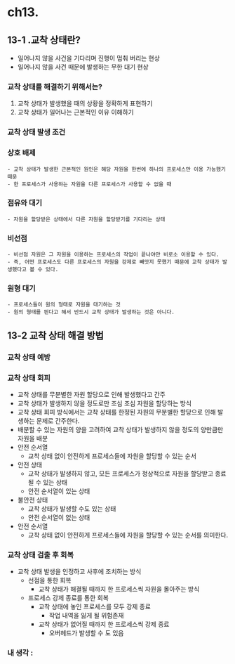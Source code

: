 # ch13.
## 13-1 .교착 상태란?
- 일어나지 않을 사건을 기다리며 진행이 멈춰 버리는 현상
- 일어나지 않을 사건 때문에 발생하는 무한 대기 현상

### 교착 상태를 해결하기 위해서는?
1. 교착 상태가 발생했을 때의 상황을 정확하게 표현하기
2. 교착 상태가 일어나는 근본적인 이유 이해하기

### 교착 상태 발생 조건

### 상호 배제
    - 교착 상태가 발생한 근본적인 원인은 해당 자원을 한번에 하나의 프로세스만 이용 가능했기 때문
    - 한 프로세스가 사용하는 자원을 다른 프로세스가 사용할 수 없을 때
### 점유와 대기
    - 자원을 할당받은 상태에서 다른 자원을 할당받기를 기다리는 상태
### 비선점
    - 비선점 자원은 그 자원을 이용하는 프로세스의 작업이 끝나야만 비로소 이용할 수 있다.
    - 즉, 어떤 프로세스도 다른 프로세스의 자원을 강제로 빼앗지 못했기 때문에 교착 상태가 발생했다고 볼 수 있다.
### 원형 대기
    - 프로세스들이 원의 형태로 자원을 대기하는 것
    - 원의 형태를 띈다고 해서 반드시 교착 상태가 발생하는 것은 아니다.

## 13-2 교착 상태 해결 방법

### 교착 상태 예방

### 교착 상태 회피

- 교착 상태를 무분별한 자원 할당으로 인해 발생했다고 간주
- 교착 상태가 발생하지 않을 정도로만 조심 조심 자원을 할당하는 방식
- 교착 상태 회피 방식에서는 교착 상태를 한정된 자원의 무분별한 할당으로 인해 발생하는 문제로 간주한다.
- 배분할 수 있는 자원의 양을 고려하여 교착 상태가 발생하지 않을 정도의 양만큼만 자원을 배분
- 안전 순서열
    - 교착 상태 없이 안전하게 프로세스들에 자원을 할당할 수 있는 순서
- 안전 상태
    - 교착 상태가 발생하지 않고, 모든 프로세스가 정상적으로 자원을 할당받고 종료될 수 있는 상태
    - 안전 순서열이 있는 상태
- 불안전 상태
    - 교착 상태가 발생할 수도 있는 상태
    - 안전 순서열이 없는 상태
- 안전 순서열
    - 교착 상태 없이 안전하게 프로세스들에 자원을 할당할 수 있는 순서를 의미한다.

### 교착 상태 검출 후 회복

- 교착 상태 발생을 인정하고 사후에 조치하는 방식
    - 선점을 통한 회복
        - 교착 상태가 해결될 때까지 한 프로세스씩 자원을 몰아주는 방식
    - 프로세스 강제 종료를 통한 회복
        - 교착 상태에 놓인 프로세스를 모두 강제 종료
            - 작업 내역을 잃게 될 위험존재
        - 교착 상태가 없어질 때까지 한 프로세스씩 강제 종료
            - 오버헤드가 발생할 수 도 있음

### 내 생각 :
